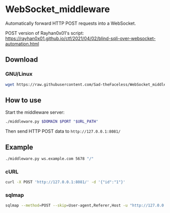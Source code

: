 # WebSocket_middleware
Automatically forward HTTP POST requests into a WebSocket.

POST version of Rayhan0x01's script: https://rayhan0x01.github.io/ctf/2021/04/02/blind-sqli-over-websocket-automation.html

## Download
### GNU/Linux
```bash
wget https://raw.githubusercontent.com/Sad-theFaceless/WebSocket_middleware/main/middleware.py && chmod +x middleware.py
```

## How to use
Start the middleware server:
```bash
./middleware.py $DOMAIN $PORT "$URL_PATH"
```
Then send HTTP POST data to `http://127.0.0.1:8081/`

## Example
```bash
./middleware.py ws.example.com 5678 "/"
```
### cURL
```bash
curl -X POST 'http://127.0.0.1:8081/' -d '{"id":"1"}'
```
### sqlmap
```bash
sqlmap --method=POST --skip=User-agent,Referer,Host -u "http://127.0.0.1:8081/" --data '{"id":"1"}'
```
